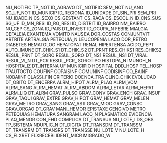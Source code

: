 NU_NOTIFIC
TP_NOT
ID_AGRAVO
DT_NOTIFIC
SEM_NOT
NU_ANO
SG_UF_NOT
ID_MUNICIP
ID_REGIONA
ID_UNIDADE
DT_SIN_PRI
SEM_PRI
NU_IDADE_N
CS_SEXO
CS_GESTANT
CS_RACA
CS_ESCOL_N
ID_CNS_SUS
SG_UF
ID_MN_RESI
ID_RG_RESI
ID_DISTRIT
ID_BAIRRO
NM_BAIRRO
NU_CEP
CS_ZONA
ID_PAIS
DT_INVEST
ID_OCUPA_N
FEBRE
MIALGIA
CEFALEIA
EXANTEMA
VOMITO
NAUSEA
DOR_COSTAS
CONJUNTVIT
ARTRITE
ARTRALGIA
PETEQUIA_N
LEUCOPENIA
LACO
DOR_RETRO
DIABETES
HEMATOLOG
HEPATOPAT
RENAL
HIPERTENSA
ACIDO_PEPT
AUTO_IMUNE
DT_CHIK_S1
DT_CHIK_S2
DT_PRNT
RES_CHIKS1
RES_CHIKS2
RESUL_PRNT
DT_SORO
RESUL_SORO
DT_NS1
RESUL_NS1
DT_VIRAL
RESUL_VI_N
DT_PCR
RESUL_PCR_
SOROTIPO
HISTOPA_N
IMUNOH_N
HOSPITALIZ
DT_INTERNA
UF
MUNICIPIO
HOSPITAL
DDD_HOSP
TEL_HOSP
TPAUTOCTO
COUFINF
COPAISINF
COMUNINF
CODISINF
CO_BAINF
NOBAIINF
CLASSI_FIN
CRITERIO
DOENCA_TRA
CLINC_CHIK
EVOLUCAO
DT_OBITO
DT_ENCERRA
ALRM_HIPOT
ALRM_PLAQ
ALRM_VOM
ALRM_SANG
ALRM_HEMAT
ALRM_ABDOM
ALRM_LETAR
ALRM_HEPAT
ALRM_LIQ
DT_ALRM
GRAV_PULSO
GRAV_CONV
GRAV_ENCH
GRAV_INSUF
GRAV_TAQUI
GRAV_EXTRE
GRAV_HIPOT
GRAV_HEMAT
GRAV_MELEN
GRAV_METRO
GRAV_SANG
GRAV_AST
GRAV_MIOC
GRAV_CONSC
GRAV_ORGAO
DT_GRAV
MANI_HEMOR
EPISTAXE
GENGIVO
METRO
PETEQUIAS
HEMATURA
SANGRAM
LACO_N
PLASMATICO
EVIDENCIA
PLAQ_MENOR
CON_FHD
COMPLICA
DT_TRANSUS
NU_LOTE_I
DS_OBS
TP_SISTEMA
NDUPLIC_N
DT_DIGITA
DT_TRANSDM
DT_TRANSSM
DT_TRANSRM
DT_TRANSRS
DT_TRANSSE
NU_LOTE_V
NU_LOTE_H
CS_FLXRET
FLXRECEBI
IDENT_MICR
MIGRADO_W

